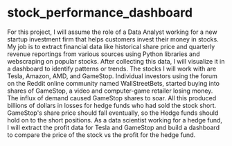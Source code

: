 # stock_performance_dashboard
For this project, I will assume the role of a Data Analyst working for a new startup investment firm that helps customers invest their money in stocks. My job is to extract financial data like historical share price and quarterly revenue reportings from various sources using Python libraries and webscraping on popular stocks. After collecting this data, I will visualize it in a dashboard to identify patterns or trends. The stocks I will work with are Tesla, Amazon, AMD, and GameStop.
Individual investors using the forum on the Reddit online community named WallStreetBets, started buying into shares of GameStop, a video and computer-game retailer losing money. The influx of demand caused GameStop shares to soar.  All this produced billions of dollars in losses for hedge funds who had sold the stock short. GameStop's share price should fall eventually, so the Hedge funds should hold on to the short positions. As a data scientist working for a hedge fund, I will extract the profit data for Tesla and GameStop and build a dashboard to compare the price of the stock vs the profit for the hedge fund.
